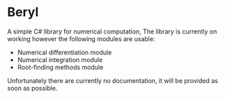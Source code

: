 # Beryl
A simple C# library for numerical computation, The library is currently on working however the following modules are usable:
* Numerical differentiation module
* Numerical integration module
* Root-finding methods module

Unfortunately there are currently no documentation, it will be provided as soon as possible.

